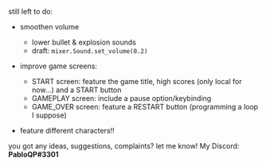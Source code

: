 
still left to do:


- smoothen volume
  - lower bullet & explosion sounds
  - draft: `mixer.Sound.set_volume(0.2)`

- improve game screens:
  - START screen: feature the game title, high scores (only local for now...) and a START button
  - GAMEPLAY screen: include a pause option/keybinding
  - GAME_OVER screen: feature a RESTART button (programming a loop I suppose)


- feature different characters!!



you got any ideas, suggestions, complaints? let me know!
My Discord: **PabloQP#3301**
